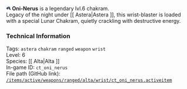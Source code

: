 ![ ](https://raw.githubusercontent.com/Ceterai/Enternia/main/items/active/weapons/ranged/alta/wrist/ct_oni_nerus.png) **Oni-Nerus** is a legendary lvl.6 chakram.  
Legacy of the night under [[ Astera|Astera ]], this wrist-blaster is loaded with a special Lunar Chakram, quietly crackling with destructive energy.

### Technical Information

Tags: `astera` `chakram` `ranged` `weapon` `wrist`  
Level: 6  
Species: [[ Alta|Alta ]]  
In-game ID: `ct_oni_nerus`  
File path (GitHub link): [`/items/active/weapons/ranged/alta/wrist/ct_oni_nerus.activeitem`](https://github.com/Ceterai/Enternia/blob/main/items/active/weapons/ranged/alta/wrist/ct_oni_nerus.activeitem)
